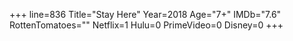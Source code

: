 +++
line=836
Title="Stay Here"
Year=2018
Age="7+"
IMDb="7.6"
RottenTomatoes=""
Netflix=1
Hulu=0
PrimeVideo=0
Disney=0
+++

